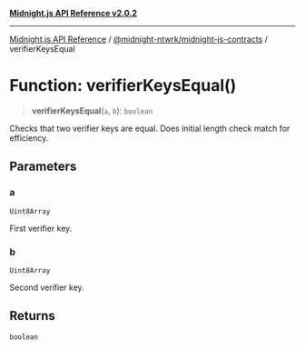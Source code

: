 [**Midnight.js API Reference v2.0.2**](../../../README.md)

***

[Midnight.js API Reference](../../../packages.md) / [@midnight-ntwrk/midnight-js-contracts](../README.md) / verifierKeysEqual

# Function: verifierKeysEqual()

> **verifierKeysEqual**(`a`, `b`): `boolean`

Checks that two verifier keys are equal. Does initial length check match for efficiency.

## Parameters

### a

`Uint8Array`

First verifier key.

### b

`Uint8Array`

Second verifier key.

## Returns

`boolean`
